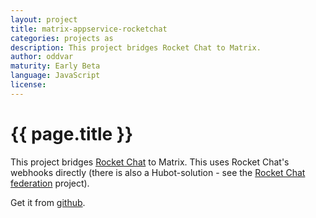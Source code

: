```yaml
---
layout: project
title: matrix-appservice-rocketchat
categories: projects as
description: This project bridges Rocket Chat to Matrix.
author: oddvar
maturity: Early Beta
language: JavaScript
license: 
---
```


# {{ page.title }}
This project bridges [Rocket Chat](https://rocket.chat) to Matrix. This uses Rocket Chat's webhooks directly (there is also a Hubot-solution - see the [Rocket Chat federation](http://matrix.org/docs/projects/as/rocket-chat-federation.html) project).

Get it from [github](https://github.com/matrix-org/matrix-appservice-rocketchat).
